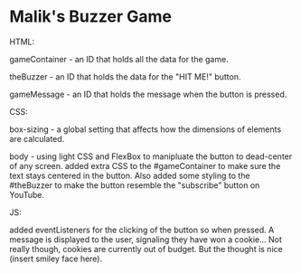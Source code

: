 # Malik's Buzzer Game

HTML:

gameContainer - an ID that holds all the data for the game.

theBuzzer - an ID that holds the data for the "HIT ME!" button.

gameMessage - an ID that holds the message when the button is pressed.


CSS:

box-sizing - a global setting that affects how the dimensions of elements are calculated.

body - using light CSS and FlexBox to manipluate the button to dead-center of any screen.
    added extra CSS to the #gameContainer to make sure the text stays centered in the button. Also added some styling to the #theBuzzer to make the button resemble the "subscribe" button on YouTube.

JS:

added eventListeners for the clicking of the button so when pressed. A message is displayed to the user, signaling they have won a cookie... Not really though, cookies are currently out of budget. But the thought is nice (insert smiley face here).